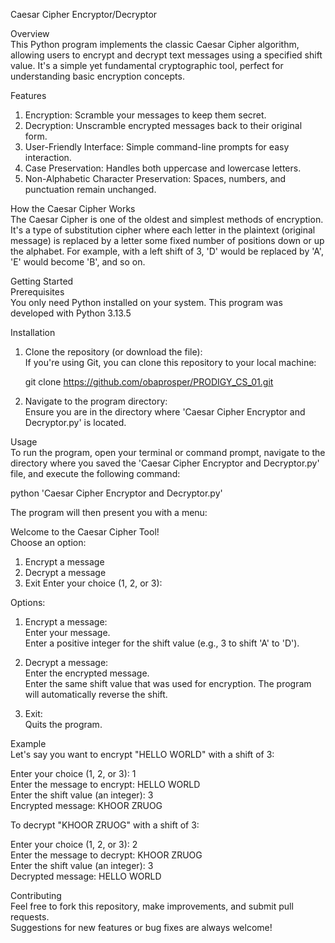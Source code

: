 Caesar Cipher Encryptor/Decryptor

Overview  
This Python program implements the classic Caesar Cipher algorithm, allowing users to encrypt and decrypt text messages using a specified shift value. It's a simple yet fundamental cryptographic tool, perfect for understanding basic encryption concepts.

Features  
1. Encryption: Scramble your messages to keep them secret.
2. Decryption: Unscramble encrypted messages back to their original form.
3. User-Friendly Interface: Simple command-line prompts for easy interaction.
4. Case Preservation: Handles both uppercase and lowercase letters.
5. Non-Alphabetic Character Preservation: Spaces, numbers, and punctuation remain unchanged.

How the Caesar Cipher Works  
The Caesar Cipher is one of the oldest and simplest methods of encryption. It's a type of substitution cipher where each letter in the plaintext (original message) is replaced by a letter some fixed number of positions down or up the alphabet. For example, with a left shift of 3, 'D' would be replaced by 'A', 'E' would become 'B', and so on.

Getting Started  
Prerequisites  
You only need Python installed on your system. This program was developed with Python 3.13.5

Installation  
1. Clone the repository (or download the file):  
If you're using Git, you can clone this repository to your local machine:

   git clone https://github.com/obaprosper/PRODIGY_CS_01.git  

2. Navigate to the program directory:  
Ensure you are in the directory where 'Caesar Cipher Encryptor and Decryptor.py' is located.

Usage  
To run the program, open your terminal or command prompt, navigate to the directory where you saved the 'Caesar Cipher Encryptor and Decryptor.py' file, and execute the following command:

python 'Caesar Cipher Encryptor and Decryptor.py'

The program will then present you with a menu:  

Welcome to the Caesar Cipher Tool!  
Choose an option:
1. Encrypt a message
2. Decrypt a message
3. Exit
Enter your choice (1, 2, or 3):

Options:  
1. Encrypt a message:  
   Enter your message.  
   Enter a positive integer for the shift value (e.g., 3 to shift 'A' to 'D').  
   
2. Decrypt a message:  
   Enter the encrypted message.  
   Enter the same shift value that was used for encryption. The program will automatically reverse the shift.  

3. Exit:  
   Quits the program.  

Example  
Let's say you want to encrypt "HELLO WORLD" with a shift of 3:  

Enter your choice (1, 2, or 3): 1  
Enter the message to encrypt: HELLO WORLD  
Enter the shift value (an integer): 3  
Encrypted message: KHOOR ZRUOG  

To decrypt "KHOOR ZRUOG" with a shift of 3:  

Enter your choice (1, 2, or 3): 2  
Enter the message to decrypt: KHOOR ZRUOG  
Enter the shift value (an integer): 3  
Decrypted message: HELLO WORLD  


Contributing  
Feel free to fork this repository, make improvements, and submit pull requests.  
Suggestions for new features or bug fixes are always welcome!  


